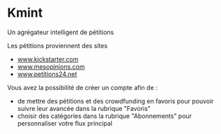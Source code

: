 # Kmint
Un agrégateur intelligent de pétitions

Les pétitions proviennent des sites 
- www.kickstarter.com
- www.mesopinions.com
- www.petitions24.net


Vous avez la possibilité de créer un compte afin de :
- de mettre des pétitions et des crowdfunding en favoris pour pouvoir suivre leur avancée dans la rubrique "Favoris"
- choisir des catégories dans la rubrique "Abonnements" pour personnaliser votre flux principal

